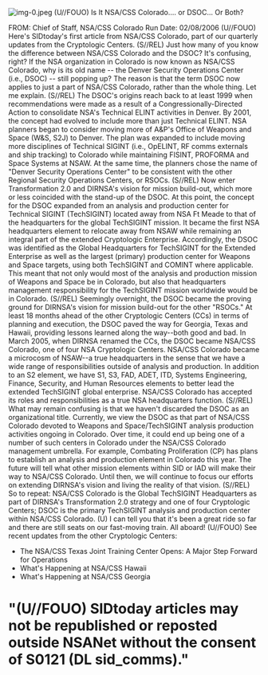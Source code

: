 ![img-0.jpeg](img-0.jpeg)
(U//FOUO) Is It NSA/CSS Colorado.... or DSOC... Or Both?

FROM:
Chief of Staff, NSA/CSS Colorado
Run Date: 02/08/2006
(U//FOUO) Here's SIDtoday's first article from NSA/CSS Colorado, part of our quarterly updates from the Cryptologic Centers.
(S//REL) Just how many of you know the difference between NSA/CSS Colorado and the DSOC? It's confusing, right? If the NSA organization in Colorado is now known as NSA/CSS Colorado, why is its old name -- the Denver Security Operations Center (i.e., DSOC) -- still popping up? The reason is that the term DSOC now applies to just a part of NSA/CSS Colorado, rather than the whole thing. Let me explain.
(S//REL) The DSOC's origins reach back to at least 1999 when recommendations were made as a result of a Congressionally-Directed Action to consolidate NSA's Technical ELINT activities in Denver. By 2001, the concept had evolved to include more than just Technical ELINT. NSA planners began to consider moving more of A\&P's Office of Weapons and Space (W\&S, S2J) to Denver. The plan was expanded to include moving more disciplines of Technical SIGINT (i.e., OpELINT, RF comms externals and ship tracking) to Colorado while maintaining FISINT, PROFORMA and Space Systems at NSAW. At the same time, the planners chose the name of "Denver Security Operations Center" to be consistent with the other Regional Security Operations Centers, or RSOCs.
(S//REL) Now enter Transformation 2.0 and DIRNSA's vision for mission build-out, which more or less coincided with the stand-up of the DSOC. At this point, the concept for the DSOC expanded from an analysis and production center for Technical SIGINT (TechSIGINT) located away from NSA Ft Meade to that of the headquarters for the global TechSIGINT mission. It became the first NSA headquarters element to relocate away from NSAW while remaining an integral part of the extended Cryptologic Enterprise. Accordingly, the DSOC was identified as the Global Headquarters for TechSIGINT for the Extended Enterprise as well as the largest (primary) production center for Weapons and Space targets, using both TechSIGINT and COMINT where applicable. This meant that not only would most of the analysis and production mission of Weapons and Space be in Colorado, but also that headquarters management responsibility for the TechSIGINT mission worldwide would be in Colorado.
(S//REL) Seemingly overnight, the DSOC became the proving ground for DIRNSA's vision for mission build-out for the other "RSOCs." At least 18 months ahead of the other Cryptologic Centers (CCs) in terms of planning and execution, the DSOC paved the way for Georgia, Texas and Hawaii, providing lessons learned along the way--both good and bad. In March 2005, when DIRNSA renamed the CCs, the DSOC became NSA/CSS Colorado, one of four NSA Cryptologic Centers. NSA/CSS Colorado became a microcosm of NSAW--a true headquarters in the sense that we have a wide range of responsibilities outside of analysis and production. In addition to an S2 element, we have S1, S3, FAD, ADET, ITD, Systems Engineering, Finance, Security, and Human Resources elements to better lead the extended TechSIGINT global enterprise. NSA/CSS Colorado has accepted its roles and responsibilities as a true NSA headquarters function.
(S//REL) What may remain confusing is that we haven't discarded the DSOC as an organizational title. Currently, we view the DSOC as that part of NSA/CSS Colorado devoted to Weapons and Space/TechSIGINT analysis production activities ongoing in Colorado. Over time, it could end up being one of a number of such centers in Colorado under the NSA/CSS Colorado management umbrella. For example, Combating Proliferation (CP) has plans to establish an analysis and production element in Colorado this year. The future will tell what other mission elements within SID or IAD will make their way to NSA/CSS Colorado. Until then,
we will continue to focus our efforts on extending DIRNSA's vision and living the reality of that vision.
(S//REL) So to repeat: NSA/CSS Colorado is the Global TechSIGINT Headquarters as part of DIRNSA's Transformation 2.0 strategy and one of four Cryptologic Centers; DSOC is the primary TechSIGINT analysis and production center within NSA/CSS Colorado.
(U) I can tell you that it's been a great ride so far and there are still seats on our fast-moving train. All aboard!
(U//FOUO) See recent updates from the other Cryptologic Centers:

- The NSA/CSS Texas Joint Training Center Opens: A Major Step Forward for Operations
- What's Happening at NSA/CSS Hawaii
- What's Happening at NSA/CSS Georgia


# "(U//FOUO) SIDtoday articles may not be republished or reposted outside NSANet without the consent of $\mathbf{S 0 1 2 1}$ (DL sid_comms)."
